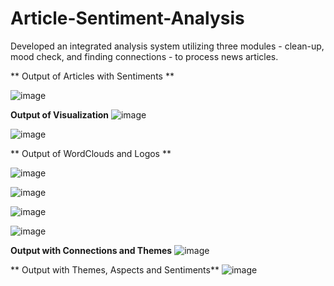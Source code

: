 # Article-Sentiment-Analysis
Developed an integrated analysis system utilizing three modules - clean-up, mood check, and finding connections - to process news articles.

** Output of Articles with Sentiments **

![image](https://github.com/Rkaayush04/Article-Sentiment-Analysis/assets/152067559/d815c963-d481-419d-9e63-03ca1e189420)


**Output of Visualization**
![image](https://github.com/Rkaayush04/Article-Sentiment-Analysis/assets/152067559/6ae3c015-a9f9-44fe-865f-20ba14677477)

![image](https://github.com/Rkaayush04/Article-Sentiment-Analysis/assets/152067559/dc3a9aa1-8320-4c94-be3f-5ecdd225c122)

** Output of WordClouds and Logos **

![image](https://github.com/Rkaayush04/Article-Sentiment-Analysis/assets/152067559/5daeeed9-6fb8-410f-8343-a83b84d79e13)

![image](https://github.com/Rkaayush04/Article-Sentiment-Analysis/assets/152067559/ad3f0824-76ee-4097-9c70-65803d493624)

![image](https://github.com/Rkaayush04/Article-Sentiment-Analysis/assets/152067559/dac82e7d-6383-4dc0-b3d8-1c07e342de23)

![image](https://github.com/Rkaayush04/Article-Sentiment-Analysis/assets/152067559/957c7e34-dafe-4b90-96a5-c7233f8d8fe9)

**Output with Connections and Themes**
![image](https://github.com/Rkaayush04/Article-Sentiment-Analysis/assets/152067559/7caf2276-dd60-4b87-a9f1-96ad14e4e46d)

** Output with Themes, Aspects and Sentiments**
![image](https://github.com/Rkaayush04/Article-Sentiment-Analysis/assets/152067559/79d3bf5c-a654-446f-a716-c782f624f812)
